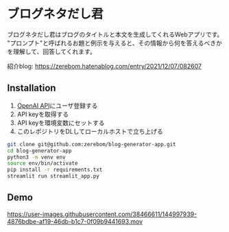 # ブログネタだし君

ブログネタだし君はブログのタイトルと本文を生成してくれるWebアプリです。  "プロンプト"と呼ばれるお題と例示を与えると、その情報から何を答えるべきかを理解して、回答してくれます。　　

紹介blog: https://zerebom.hatenablog.com/entry/2021/12/07/082607

## Installation

1. [OpenAI API](https://openai.com/api/)にユーザ登録する
2. API keyを取得する
3. API keyを環境変数にセットする
4. このレポジトリをDLしてローカルホストで立ち上げる

```bash
git clone git@github.com:zerebom/blog-generator-app.git
cd blog-generator-app
python3 -m venv env
source env/bin/activate
pip install -r requirements.txt
streamlit run streamlit_app.py

```

## Demo
https://user-images.githubusercontent.com/38466611/144997939-4876bdbe-af19-46db-b1c7-0f09b9441693.mov

